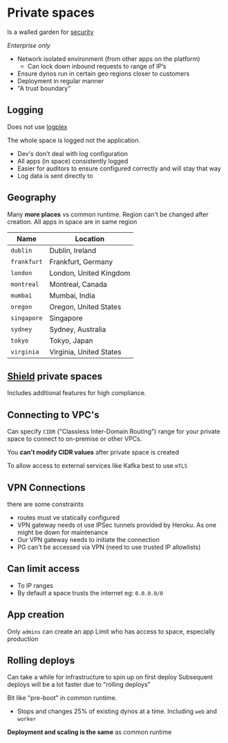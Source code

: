 # Private spaces

Is a walled garden for [security](https://devcenter.heroku.com/articles/private-spaces)

_Enterprise only_

- Network isolated environment (from other apps on the platform)
  - Can lock down inbound requests to range of IP’s
- Ensure dynos run in certain geo regions closer to customers
- Deployment in regular manner
- "A trust boundary"

## Logging

Does not use [logplex](../architecture/logging.md)

The whole space is logged not the application.

- Dev's don't deal with log configuration
- All apps (in space) consistently logged
- Easier for auditors to ensure configured correctly and will stay that way
- Log data is sent directly to

## Geography

Many **more places** vs common runtime.
Region can't be changed after creation. All apps in space are in same region

| Name        | Location                |
| ----------- | ----------------------- |
| `dublin`    | Dublin, Ireland         |
| `frankfurt` | Frankfurt, Germany      |
| `london`    | London, United Kingdom  |
| `montreal`  | Montreal, Canada        |
| `mumbai`    | Mumbai, India           |
| `oregon`    | Oregon, United States   |
| `singapore` | Singapore               |
| `sydney`    | Sydney, Australia       |
| `tokyo`     | Tokyo, Japan            |
| `virginia`  | Virginia, United States |

## [Shield](./shield.md) private spaces

Includes additional features for high compliance.

## Connecting to VPC's

Can specify `CIDR` ("Classless Inter-Domain Routing") range for your private space to connect to on-premise or other VPCs.

You **can't modify CIDR values** after private space is created

To allow access to external services like Kafka best to use `mTLS`

## VPN Connections

there are some constraints

- routes must ve statically configured
- VPN gateway needs ot use IPSec tunnels provided by Heroku. As one might be down for maintenance
- Our VPN gateway needs to initiate the connection
- PG can't be accessed via VPN (need to use trusted IP allowlists)

## Can limit access

- To IP ranges
- By default a space trusts the internet eg: `0.0.0.0/0`

## App creation

Only `admins` can create an app
Limit who has access to space, especially production

## Rolling deploys

Can take a while for infrastructure to spin up on first deploy
Subsequent deploys will be a lot faster due to "rolling deploys"

Bit like "pre-boot" in common runtime.

- Stops and changes 25% of existing dynos at a time. Including `web` and `worker`

**Deployment and scaling is the same** as common runtime
